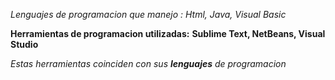 *Lenguajes de programacion que manejo :*
_Html, Java, Visual Basic_

**Herramientas de programacion utilizadas:**
__Sublime Text, NetBeans, Visual Studio__

_Estas herramientas coinciden con sus **lenguajes** de programacion_
